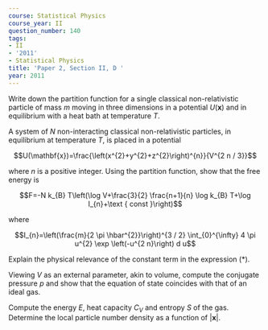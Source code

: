 ```yaml
---
course: Statistical Physics
course_year: II
question_number: 140
tags:
- II
- '2011'
- Statistical Physics
title: 'Paper 2, Section II, D '
year: 2011
---
```




Write down the partition function for a single classical non-relativistic particle of mass $m$ moving in three dimensions in a potential $U(\mathbf{x})$ and in equilibrium with a heat bath at temperature $T$.

A system of $N$ non-interacting classical non-relativistic particles, in equilibrium at temperature $T$, is placed in a potential

$$U(\mathbf{x})=\frac{\left(x^{2}+y^{2}+z^{2}\right)^{n}}{V^{2 n / 3}}$$

where $n$ is a positive integer. Using the partition function, show that the free energy is

$$F=-N k_{B} T\left(\log V+\frac{3}{2} \frac{n+1}{n} \log k_{B} T+\log I_{n}+\text { const }\right)$$

where

$$I_{n}=\left(\frac{m}{2 \pi \hbar^{2}}\right)^{3 / 2} \int_{0}^{\infty} 4 \pi u^{2} \exp \left(-u^{2 n}\right) d u$$

Explain the physical relevance of the constant term in the expression $(*)$.

Viewing $V$ as an external parameter, akin to volume, compute the conjugate pressure $p$ and show that the equation of state coincides with that of an ideal gas.

Compute the energy $E$, heat capacity $C_{V}$ and entropy $S$ of the gas. Determine the local particle number density as a function of $|\mathbf{x}|$.